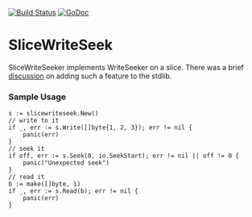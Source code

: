 [![Build Status](https://travis-ci.org/corticph/slicewriteseek.svg?branch=master)](https://travis-ci.org/corticph/slicewriteseek)
[![GoDoc](https://godoc.org/github.com/corticph/slicewriteseek?status.svg)](https://godoc.org/github.com/corticph/slicewriteseek)
# SliceWriteSeek
SliceWriteSeeker implements WriteSeeker on a slice. There was a brief [discussion](https://github.com/golang/go/issues/21592) on adding such a feature to the stdlib.

### Sample Usage

```golang
s := slicewriteseek.New()
// write to it
if _, err := s.Write([]byte{1, 2, 3}); err != nil {
	panic(err)
}
// seek it
if off, err := s.Seek(0, io.SeekStart); err != nil || off != 0 {
	panic("Unexpected seek")
}
// read it
b := make([]byte, 1)
if _, err := s.Read(b); err != nil {
	panic(err)
}
```

